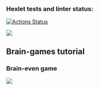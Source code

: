 ### Hexlet tests and linter status:
[![Actions Status](https://github.com/KiryaTheStranger/frontend-project-44/workflows/hexlet-check/badge.svg)](https://github.com/KiryaTheStranger/frontend-project-44/actions)

<a href="https://codeclimate.com/github/KirillTheStranger/frontend-project-44/maintainability"><img src="https://api.codeclimate.com/v1/badges/ba1913bdbdfb11c42934/maintainability" /></a>

<h2>Brain-games tutorial</h2>
<h3>Brain-even game</h3>
<a href="https://asciinema.org/a/30JkI98qAUSUQjcpq4D0ol5u5" target="_blank"><img src="https://asciinema.org/a/30JkI98qAUSUQjcpq4D0ol5u5.svg" /></a>
